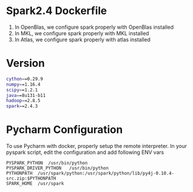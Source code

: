 # Spark2.4 Dockerfile

1. In OpenBlas, we configure spark properly with OpenBlas installed
2. In MKL, we configure spark properly with MKL installed
3. In Atlas, we configure spark properly with atlas installed 

# Version

```bash
cython==0.29.9
numpy==1.16.4
scipy==1.2.1
java==8u131-b11
hadoop==2.8.5
spark==2.4.3
``` 

# Pycharm Configuration

To use Pycharm with docker, properly setup the remote interpreter. In your pyspark script, edit the configuration and
add following ENV vars

```
PYSPARK_PYTHON	/usr/bin/python
PYSPARK_DRIVER_PYTHON	/usr/bin/python
PYTHONPATH	/usr/spark/python:/usr/spark/python/lib/py4j-0.10.4-src.zip:$PYTHONPATH
SPARK_HOME	/usr/spark
```
